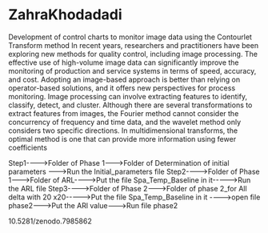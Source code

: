 # ZahraKhodadadi
Development of control charts to monitor image data using the Contourlet Transform method
In recent years, researchers and practitioners have been exploring new methods for quality control, including image processing. The effective use of high-volume image data can significantly improve the monitoring of production and service systems in terms of speed, accuracy, and cost. Adopting an image-based approach is better than relying on operator-based solutions, and it offers new perspectives for process monitoring. Image processing can involve extracting features to identify, classify, detect, and cluster. Although there are several transformations to extract features from images, the Fourier method cannot consider the concurrency of frequency and time data, and the wavelet method only considers two specific directions. In multidimensional transforms, the optimal method is one that can provide more information using fewer coefficients

Step1---->Folder of Phase 1--->Folder of Determination of initial parameters --->Run the Initial_parameters file
Step2---->Folder of Phase 1--->Folder of ARL---->Put the file Spa_Temp_Baseline in it----->Run the ARL file
Step3---->Folder of Phase 2--->Folder of phase 2_for All delta with 20 x20----->Put the file Spa_Temp_Baseline in it ---->open file phase2--->Put the ARl value--->Run file phase2                             

10.5281/zenodo.7985862
